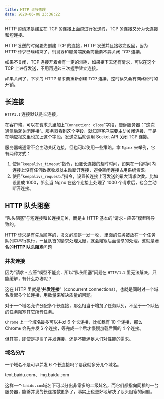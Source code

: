 ```yaml
---
title: HTTP 连接管理
date: 2020-06-08 23:36:22
---
```


HTTP 的请求是建立在 TCP 的连接上面的进行发送的，TCP 的连接又分为长连接和短连接。

HTTP 发送的时候要先创建 TCP 的连接，HTTP 发送并且接收完返回，因为 HTTP 请求已经结束了，浏览器和服务端就会商量要不要关闭 TCP 连接。

如果不关闭，TCP 连接开着会有一定的消耗，如果接下去还有请求，可以在这个 TCP 上进行发送，不用再通过三次握手建立连接。

如果关闭了，下次的 HTTP 请求要重新创建 TCP 连接，这时候又会有网络延时的开销。

## 长连接

`HTTP1.1` 连接默认是长连接，

在客户端，可以在请求头里加上“`Connection: close`”字段，告诉服务器：“这次通信后就关闭连接”。服务器看到这个字段，就知道客户端要主动关闭连接，于是在响应报文里也加上这个字段，发送之后就调用 Socket API 关闭 TCP 连接。

服务器端通常不会主动关闭连接，但也可以使用一些策略。拿 `Nginx` 来举例，它有两种方式：

1. 使用“`keepalive_timeout`”指令，设置长连接的超时时间，如果在一段时间内连接上没有任何数据收发就主动断开连接，避免空闲连接占用系统资源。
2. 使用“`keepalive_requests`”指令，设置长连接上可发送的最大请求次数。比如设置成 1000，那么当 Nginx 在这个连接上处理了 1000 个请求后，也会主动断开连接。

## HTTP 队头阻塞

“队头阻塞”与短连接和长连接无关，而是由 HTTP 基本的“请求 - 应答”模型所导致的。

HTTP 请求是有先后顺序的，报文必须是一发一收， 里面的任务被放在一个任务队列中串行执行，一旦队首的请求处理太慢，就会阻塞后面请求的处理。这就是著名的**HTTP 队头阻塞**问题

### 并发连接

因为“请求 - 应答”模型不能变，所以“队头阻塞”问题在 `HTTP/1.1` 里无法解决，只能缓解，有什么办法呢？

这在 HTTP 里就是“**并发连接**”（concurrent connections），也就是同时对一个域名发起多个长连接，用数量来解决质量的问题。

对于一个域名允许分配多个长连接，那么相当于增加了任务队列，不至于一个队伍的任务阻塞其它所有任务。

`Chrome` 上一个域名最多可以并发 6 个长连接，比如我有 10 个连接，那么 Chrome 会先并发 6 个连接，等完成一个后才慢慢加载后面的 4 个连接。

但其实，即使是提高了并发连接，还是不能满足人们对性能的需求。

### 域名分片

一个域名不是可以并发 6 个长连接吗？那我就多分几个域名。

text.baidu.com、img.baidu.com

这样一个 `baidu.com`域名下可以分出非常多的二级域名，而它们都指向同样的一台服务器，能够并发的长连接数更多了，事实上也更好地解决了队头阻塞的问题。
